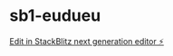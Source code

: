 # sb1-eudueu

[Edit in StackBlitz next generation editor ⚡️](https://stackblitz.com/~/github.com/JPJP29/sb1-eudueu)